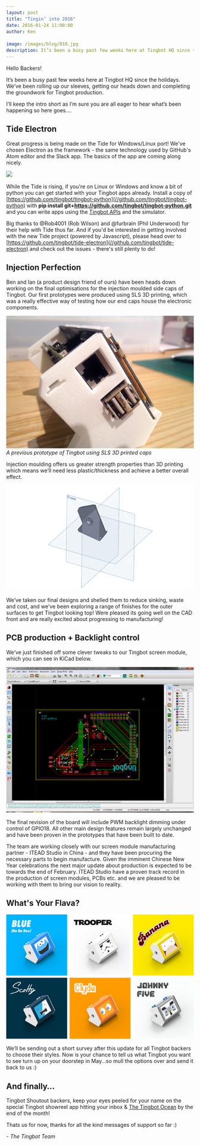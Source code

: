 ```yaml
---
layout: post
title: "Tingin’ into 2016"
date: 2016-01-24 11:00:00
author: Ken

image: /images/blog/010.jpg
description: It’s been a busy past few weeks here at Tingbot HQ since the holidays. We’ve been rolling up our sleeves, getting our heads down and completing the groundwork for Tingbot production.
---
```


Hello Backers!

It’s been a busy past few weeks here at Tingbot HQ since the holidays. We’ve been rolling up our sleeves, getting our heads down and completing the groundwork for Tingbot production.

I’ll keep the intro short as I’m sure you are all eager to hear what’s been happening so here goes….


## Tide Electron

Great progress is being made on the Tide for Windows/Linux port! We've chosen Electron as the framework - the same technology used by GitHub's Atom editor and the Slack app. The basics of the app are coming along nicely.

![](/images/blog/010-1.jpg)


While the Tide is rising, if you're on Linux or Windows and know a bit of python you can get started with your Tingbot apps already. Install a copy of [https://github.com/tingbot/tingbot-python](//github.com/tingbot/tingbot-python) with **pip install git+https://github.com/tingbot/tingbot-python.git** and you can write apps using the [Tingbot APIs](tingbot-python.readthedocs.org/) and the simulator.

Big thanks to @Rob4001 (Rob Wilson) and @furbrain (Phil Underwood) for their help with Tide thus far. And if you'd be interested in getting involved with the new Tide project (powered by Javascript), please head over to [https://github.com/tingbot/tide-electron](//github.com/tingbot/tide-electron) and check out the issues - there's still plenty to do!


## Injection Perfection

Ben and Ian (a product design friend of ours) have been heads down working on the final optimisations for the injection moulded side caps of Tingbot. Our first prototypes were produced using SLS 3D printing, which was a really effective way of testing how our end caps house the electronic components.

![](/images/blog/010-2.jpg)
*A previous prototype of Tingbot using SLS 3D printed caps*


Injection moulding offers us greater strength properties than 3D printing which means we’ll need less plastic/thickness and achieve a better overall effect.

![](/images/blog/010-3.gif)


We’ve taken our final designs and shelled them to reduce sinking, waste and cost, and we’ve been exploring a range of finishes for the outer surfaces to get Tingbot looking top! Were pleased its going well on the CAD front and are really excited about progressing to manufacturing!


## PCB production + Backlight control

We’ve just finished off some clever tweaks to our Tingbot screen module, which you can see in KiCad below.

![](/images/blog/010-4.png)


The final revision of the board will include PWM backlight dimming under control of GPIO18. All other main design features remain largely unchanged and have been proven in the prototypes that have been built to date.

The team are working closely with our screen module manufacturing partner - ITEAD Studio in China - and they have been procuring the necessary parts to begin manufacture. Given the imminent Chinese New Year celebrations the next major update about production is expected to be towards the end of February. ITEAD Studio have a proven track record in the production of screen modules, PCBs etc. and we are pleased to be working with them to bring our vision to reality.


## What's Your Flava?

![](/images/blog/010-5.png)


We’ll be sending out a short survey after this update for all Tingbot backers to choose their styles. Now is your chance to tell us what Tingbot you want to see turn up on your doorstep in May…so mull the options over and send it back to us :)


## And finally…

Tingbot Shoutout backers, keep your eyes peeled for your name on the special Tingbot showreel app hitting your inbox & [The Tingbot Ocean](//ocean.tingbot.com/) by the end of the month!

Thats us for now, thanks for all the kind messages of support so far :)

*- The Tingbot Team*